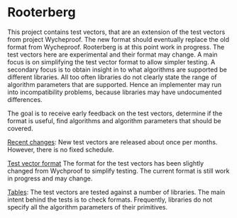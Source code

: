 # Rooterberg

This project contains test vectors, that are an extension of the test vectors from project Wycheproof.
The new format should eventually replace the old format from Wycheproof.
Rooterberg is at this point work in progress. The test vectors here are experimental and their format may change.
A main focus is on simplifying the test vector format to allow simpler testing. A secondary focus is
to obtain insight in to what algorithms are supported be different libraries. All too often libraries
do not clearly state the range of algorithm parameters that are supported. Hence an implementer may
run into incompatibility problems, because libraries may have undocumented differences.

The goal is to receive early feedback on the test vectors, determine if the format is useful, find algorithms and
algorithm parameters that should be covered.

[Recent changes](doc/changes.md):
New test vectors are released about once per months. However, there is no fixed schedule.

[Test vector format](doc/test_vector_format.md)
The format for the test vectors has been slightly changed from Wychproof to simplify testing. The current format is still
work in progress and may change.

[Tables](tables/README.md): The test vectors are tested against a number of libraries. The main intent behind the tests is to check
formats. Frequently, libraries do not specify all the algorithm parameters of their primitives.
